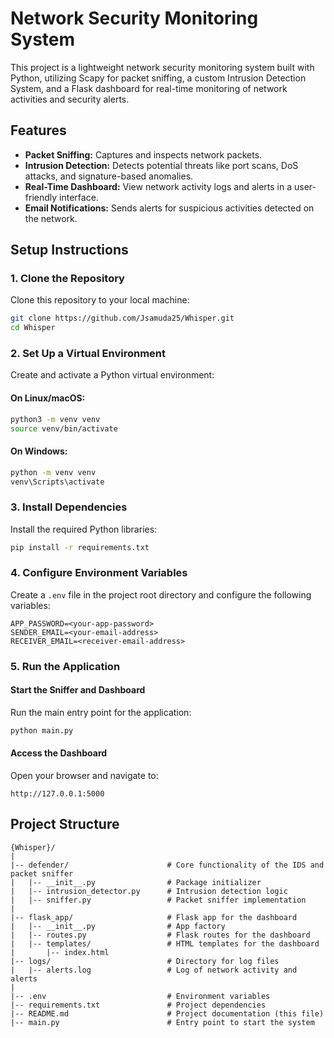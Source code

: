 # Network Security Monitoring System

This project is a lightweight network security monitoring system built with Python, utilizing Scapy for packet sniffing, a custom Intrusion Detection System, and a Flask dashboard for real-time monitoring of network activities and security alerts.

## Features

- **Packet Sniffing:** Captures and inspects network packets.
- **Intrusion Detection:** Detects potential threats like port scans, DoS attacks, and signature-based anomalies.
- **Real-Time Dashboard:** View network activity logs and alerts in a user-friendly interface.
- **Email Notifications:** Sends alerts for suspicious activities detected on the network.

## Setup Instructions

### 1. Clone the Repository
Clone this repository to your local machine:
```bash
git clone https://github.com/Jsamuda25/Whisper.git
cd Whisper
```

### 2. Set Up a Virtual Environment
Create and activate a Python virtual environment:

#### On Linux/macOS:
```bash
python3 -m venv venv
source venv/bin/activate
```

#### On Windows:
```bash
python -m venv venv
venv\Scripts\activate
```

### 3. Install Dependencies
Install the required Python libraries:
```bash
pip install -r requirements.txt
```

### 4. Configure Environment Variables
Create a `.env` file in the project root directory and configure the following variables:
```
APP_PASSWORD=<your-app-password>
SENDER_EMAIL=<your-email-address>
RECEIVER_EMAIL=<receiver-email-address>
```

### 5. Run the Application

#### Start the Sniffer and Dashboard
Run the main entry point for the application:
```bash
python main.py
```

#### Access the Dashboard
Open your browser and navigate to:
```
http://127.0.0.1:5000
```

## Project Structure

```
{Whisper}/
|
|-- defender/                      # Core functionality of the IDS and packet sniffer
|   |-- __init__.py                # Package initializer
|   |-- intrusion_detector.py      # Intrusion detection logic
|   |-- sniffer.py                 # Packet sniffer implementation
|
|-- flask_app/                     # Flask app for the dashboard
|   |-- __init__.py                # App factory
|   |-- routes.py                  # Flask routes for the dashboard
|   |-- templates/                 # HTML templates for the dashboard
|       |-- index.html
|-- logs/                          # Directory for log files
|   |-- alerts.log                 # Log of network activity and alerts
|
|-- .env                           # Environment variables
|-- requirements.txt               # Project dependencies
|-- README.md                      # Project documentation (this file)
|-- main.py                        # Entry point to start the system
```
